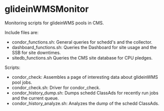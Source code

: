 glideinWMSMonitor
=================

Monitoring scripts for glideinWMS pools in CMS.

Include files are:

   * condor_functions.sh:        General queries for schedd's and the collector.
   * dashboard_functions.sh:     Queries the Dashboard for site usage and the SSB for site downtimes.
   * sitedb_functions.sh         Queries the CMS site database for CPU pledges.

Scripts:

   * condor_check:               Assembles a page of interesting data about glideinWMS pool jobs.
   * condor_check.sh:            Driver for condor_check.
   * condor_history_dump.sh:     Dumps schedd ClassAds for recently run jobs and the current queue.
   * condor_history_analyze.sh:  Analyzes the dump of the schedd ClassAds.
